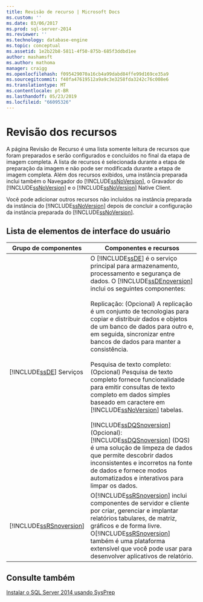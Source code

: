 ```yaml
---
title: Revisão de recurso | Microsoft Docs
ms.custom: ''
ms.date: 03/06/2017
ms.prod: sql-server-2014
ms.reviewer: ''
ms.technology: database-engine
ms.topic: conceptual
ms.assetid: 1e2b22b8-5811-4f50-875b-685f3ddbd1ee
author: mashamsft
ms.author: mathoma
manager: craigg
ms.openlocfilehash: f095429070a16cb4a99dabd84ffe99d169ce35a9
ms.sourcegitcommit: f40fa47619512a9a9c3e3258fda3242c76c008e6
ms.translationtype: MT
ms.contentlocale: pt-BR
ms.lasthandoff: 05/23/2019
ms.locfileid: "66095326"
---
```

# <a name="feature-review"></a>Revisão dos recursos
  A página Revisão de Recurso é uma lista somente leitura de recursos que foram preparados e serão configurados e concluídos no final da etapa de imagem completa. A lista de recursos é selecionada durante a etapa de preparação da imagem e não pode ser modificada durante a etapa de imagem completa. Além dos recursos exibidos, uma instância preparada inclui também o Navegador do [!INCLUDE[ssNoVersion](../../includes/ssnoversion-md.md)], o Gravador do [!INCLUDE[ssNoVersion](../../includes/ssnoversion-md.md)] e o [!INCLUDE[ssNoVersion](../../includes/ssnoversion-md.md)] Native Client.  
  
 Você pode adicionar outros recursos não incluídos na instância preparada da instância do [!INCLUDE[ssNoVersion](../../includes/ssnoversion-md.md)] depois de concluir a configuração da instância preparada do [!INCLUDE[ssNoVersion](../../includes/ssnoversion-md.md)].  
  
## <a name="uielement-list"></a>Lista de elementos de interface do usuário  
  
|Grupo de componentes|Componentes e recursos|  
|---------------------|-----------------------------|  
|[!INCLUDE[ssDE](../../includes/ssde-md.md)] Serviços|O [!INCLUDE[ssDE](../../includes/ssde-md.md)] é o serviço principal para armazenamento, processamento e segurança de dados. O [!INCLUDE[ssDEnoversion](../../includes/ssdenoversion-md.md)] inclui os seguintes componentes:<br /><br /> Replicação: (Opcional) A replicação é um conjunto de tecnologias para copiar e distribuir dados e objetos de um banco de dados para outro e, em seguida, sincronizar entre bancos de dados para manter a consistência.<br /><br /> Pesquisa de texto completo: (Opcional) Pesquisa de texto completo fornece funcionalidade para emitir consultas de texto completo em dados simples baseado em caractere em [!INCLUDE[ssNoVersion](../../includes/ssnoversion-md.md)] tabelas.<br /><br /> [!INCLUDE[ssDQSnoversion](../../includes/ssdqsnoversion-md.md)] (Opcional): [!INCLUDE[ssDQSnoversion](../../includes/ssdqsnoversion-md.md)] (DQS) é uma solução de limpeza de dados que permite descobrir dados inconsistentes e incorretos na fonte de dados e fornece modos automatizados e interativos para limpar os dados.|  
|[!INCLUDE[ssRSnoversion](../../includes/ssrsnoversion-md.md)]|O[!INCLUDE[ssRSnoversion](../../includes/ssrsnoversion-md.md)] inclui componentes de servidor e cliente por criar, gerenciar e implantar relatórios tabulares, de matriz, gráficos e de forma livre. O[!INCLUDE[ssRSnoversion](../../includes/ssrsnoversion-md.md)] também é uma plataforma extensível que você pode usar para desenvolver aplicativos de relatório.|  
  
## <a name="see-also"></a>Consulte também  
 [Instalar o SQL Server 2014 usando SysPrep](../../database-engine/install-windows/install-sql-server-using-sysprep.md)  
  
  
